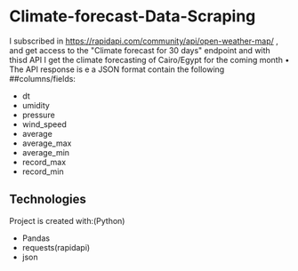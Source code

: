 # Climate-forecast-Data-Scraping
I subscribed in https://rapidapi.com/community/api/open-weather-map/ , and get access to the "Climate forecast for 30 days" endpoint and with thisd API I get the climate forecasting of Cairo/Egypt for the coming month • The API response is e a JSON format contain the following 
##columns/fields:
* dt
* umidity
* pressure
* wind_speed
* average
* average_max
* average_min
* record_max 
* record_min

## Technologies
Project is created with:(Python)
* Pandas
* requests(rapidapi)
* json
